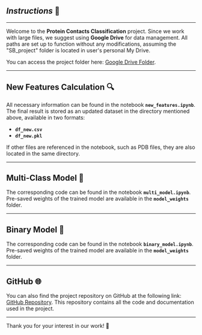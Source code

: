 
## _Instructions_ 🧬

---

Welcome to the **Protein Contacts Classification** project. 
Since we work with large files, we suggest using **Google Drive** for data management. 
All paths are set up to function without any modifications, assuming the "SB_project" folder is located in user's personal My Drive.

You can access the project folder here: [Google Drive Folder](https://drive.google.com/drive/folders/1Rlt2uXVaTYw9wyAlFcMnk5RhaQlEtr53?usp=sharing).

---

## New Features Calculation 🔍

All necessary information can be found in the notebook **`new_features.ipynb`**. The final result is stored as an updated dataset in the directory mentioned above, available in two formats:
- **`df_new.csv`**
- **`df_new.pkl`**

If other files are referenced in the notebook, such as PDB files, they are also located in the same directory.

---

## Multi-Class Model 🔬

The corresponding code can be found in the notebook **`multi_model.ipynb`**. Pre-saved weights of the trained model are available in the **`model_weights`** folder.

---

## Binary Model 🔬

The corresponding code can be found in the notebook **`binary_model.ipynb`**. Pre-saved weights of the trained model are available in the **`model_weights`** folder.

---

## GitHub 🌐

You can also find the project repository on GitHub at the following link: [GitHub Repository](https://github.com/patrickab/protein-contacts-classification). 
This repository contains all the code and documentation used in the project.

---

Thank you for your interest in our work! 🌱
